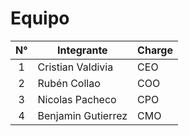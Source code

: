 # Equipo

|  N°   | Integrante         | Charge |
| :---: | ------------------ | ------ |
|   1   | Cristian Valdivia  | CEO    |
|   2   | Rubén Collao       | COO    |
|   3   | Nicolas Pacheco    | CPO    |
|   4   | Benjamin Gutierrez | CMO    |


